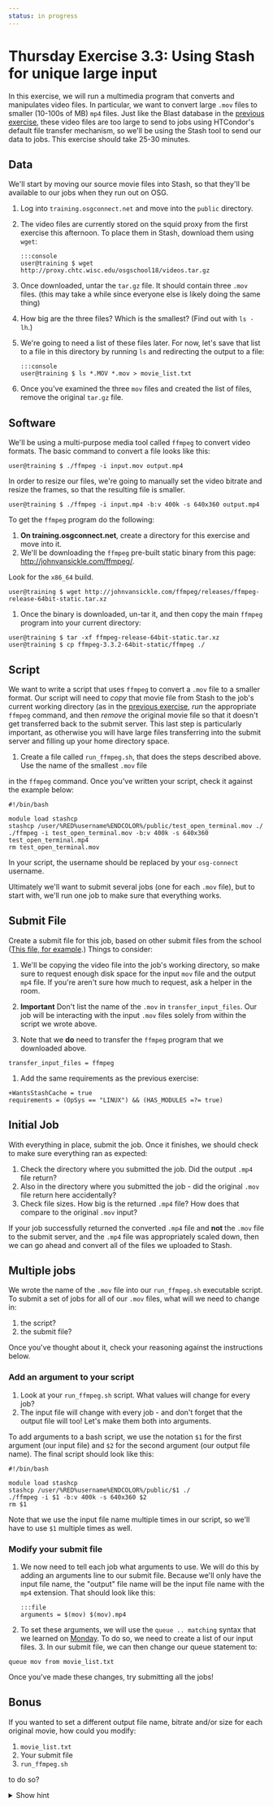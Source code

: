 ```yaml
---
status: in progress
---
```


Thursday Exercise 3.3: Using Stash for unique large input
=========================================================

In this exercise, we will run a multimedia program that converts and manipulates video files. In particular, we want to convert large `.mov` files to smaller (10-100s of MB) `mp4` files.  Just like the Blast database in the [previous exercise](/materials/day4/part3-ex2-stashcache-shared.md), these video files are too large to send to jobs using HTCondor's default file transfer mechanism, so we'll be using the Stash tool to send our data to jobs. This exercise should take 25-30 minutes.

Data
----

We'll start by moving our source movie files into Stash, so that they'll be available to our jobs when they run out on OSG.

1.  Log into `training.osgconnect.net` and move into the `public` directory.
2.  The video files are currently stored on the squid proxy from the first exercise this afternoon. To place them in Stash, download them using `wget`: 

        :::console
        user@training $ wget http://proxy.chtc.wisc.edu/osgschool18/videos.tar.gz

1.  Once downloaded, untar the `tar.gz` file. It should contain three `.mov` files. (this may take a while since everyone else is likely doing the same thing)
2.  How big are the three files? Which is the smallest? (Find out with `ls -lh`.)
3.  We're going to need a list of these files later. For now, let's save that list to a file in this directory by running `ls` and redirecting the output to a file: 

        :::console
        user@training $ ls *.MOV *.mov > movie_list.txt

1.  Once you've examined the three `mov` files and created the list of files, remove the original `tar.gz` file.

Software
--------

We'll be using a multi-purpose media tool called `ffmpeg`  to convert video formats. The basic command to convert a file looks like this: 

``` console
user@training $ ./ffmpeg -i input.mov output.mp4
```

In order to resize our files, we're going to manually set the video bitrate and resize the frames, so that the resulting file is smaller.

``` console
user@training $ ./ffmpeg -i input.mp4 -b:v 400k -s 640x360 output.mp4
```

To get the `ffmpeg` program do the following:

1.  **On training.osgconnect.net**, create a directory for this exercise and move into it.
2.  We'll be downloading the `ffmpeg` pre-built static binary from this page: <http://johnvansickle.com/ffmpeg/>. 

Look for the `x86_64` build. 

``` console
user@training $ wget http://johnvansickle.com/ffmpeg/releases/ffmpeg-release-64bit-static.tar.xz
```

1.  Once the binary is downloaded, un-tar it, and then copy the main `ffmpeg` program into your current directory: 

``` console
user@training $ tar -xf ffmpeg-release-64bit-static.tar.xz
user@training $ cp ffmpeg-3.3.2-64bit-static/ffmpeg ./
```

Script
------

We want to write a script that uses `ffmpeg` to convert a `.mov` file to a smaller format. Our script will need to *copy*  that movie file from Stash to the job's current working directory (as in the [previous exercise](/materials/day4/part3-ex2-stashcache-shared.md), *run* the appropriate `ffmpeg` command,  and then *remove* the original movie file so that it doesn't get transferred back to the submit server. This last step is  particularly important, as otherwise you will have large files transferring into the submit server and filling up your home directory space.

1.  Create a file called `run_ffmpeg.sh`, that does the steps described above. Use the name of the smallest `.mov` file 

in the `ffmpeg` command. Once you've written your script, check it against the example below: 

``` file
#!/bin/bash

module load stashcp
stashcp /user/%RED%username%ENDCOLOR%/public/test_open_terminal.mov ./
./ffmpeg -i test_open_terminal.mov -b:v 400k -s 640x360 test_open_terminal.mp4
rm test_open_terminal.mov
```

In your script, the username should be replaced by your `osg-connect` username.

Ultimately we'll want to submit several jobs (one for each `.mov` file), but to start with, we'll run one job to  make sure that everything works.

Submit File
-----------

Create a submit file for this job, based on other submit files from the school ([This file, for example](/materials/day4/part2-ex2-file-transfer.md#start-with-a-test-submit-file).) Things to consider:

1.  We'll be copying the video file into the job's working directory, so make sure to request enough disk space for the input `mov` file and the output `mp4` file.  If you're aren't sure how much to request, ask a helper in the room.

1.  **Important** Don't list the name of the `.mov` in `transfer_input_files`. Our job will be interacting with the input `.mov` files solely from within the script we wrote above.

1.  Note that we **do** need to transfer the `ffmpeg` program that we downloaded above. 

``` file
transfer_input_files = ffmpeg
```

1.  Add the same requirements as the previous exercise: 

``` file
+WantsStashCache = true
requirements = (OpSys == "LINUX") && (HAS_MODULES =?= true)
```

Initial Job
-----------

With everything in place, submit the job. Once it finishes, we should check to make sure everything ran as expected:

1.  Check the directory where you submitted the job. Did the output `.mp4` file return?
2.  Also in the directory where you submitted the job - did the original `.mov` file return here accidentally?
3.  Check file sizes. How big is the returned `.mp4` file? How does that compare to the original `.mov` input?

If your job successfully returned the converted `.mp4` file and **not** the `.mov` file to the submit server, and the `.mp4` file was appropriately scaled down, then we can go ahead and convert all of the files we uploaded to Stash.

Multiple jobs
-------------

We wrote the name of the `.mov` file into our `run_ffmpeg.sh` executable script. To submit a set of jobs for all of our `.mov`  files, what will we need to change in:

1.  the script? 
2. the submit file?

Once you've thought about it, check your reasoning against the instructions below.

### Add an argument to your script

1.  Look at your `run_ffmpeg.sh` script. What values will change for every job?
2.  The input file will change with every job - and don't forget that the output file will too! Let's make them both into arguments. 

To add arguments to a bash script, we use the notation `$1` for the first argument (our input file) and `$2` for the second argument (our output file name).  The final script should look like this: 

``` file
#!/bin/bash

module load stashcp
stashcp /user/%RED%username%ENDCOLOR%/public/$1 ./
./ffmpeg -i $1 -b:v 400k -s 640x360 $2
rm $1
```

Note that we use the input file name multiple times in our script, so we'll have to use `$1` multiple times as well.

### Modify your submit file

1.  We now need to tell each job what arguments to use. We will do this by adding an arguments line to our submit file. Because we'll only have the input file name, the "output" file name will be the input file name with the `mp4` extension. That should look like this: 

        :::file
        arguments = $(mov) $(mov).mp4

2. To set these arguments, we will use the `queue .. matching` syntax that we learned on [Monday](../day1/part2-ex4-queue-from.md). To do so, we need to create a list of our input files. 3. In our submit file, we can then change our queue statement to: 

``` file
queue mov from movie_list.txt
```

Once you've made these changes, try submitting all the jobs!

Bonus
-----

If you wanted to set a different output file name, bitrate and/or size for each original movie, how could you modify:

1.  `movie_list.txt` 
2. Your submit file 
3. `run_ffmpeg.sh`

to do so?

<details>
  <summary>Show hint</summary> Here's the changes you can make to the various files:

1.  `movie_list.txt` 

``` file
ducks.MOV ducks.mp4 500k 1280x720
teaching.MOV teaching.mp4 400k 320x180
test_open_terminal.mov terminal.mp4 600k 640x360
```

2. Submit file

``` file
arguments = $(mov) $(mp4) $(bitrate) $(size)

queue mov,mp4,bitrate,size from movie_list.txt
```

3. `run_ffmpeg.sh` 

``` file
#!/bin/bash

module load stashcp
stashcp /user/%RED%username%ENDCOLOR%/public/$1 ./
./ffmpeg -i $1 -b:v $3 -s $4 $2
rm $1
```

</details>


